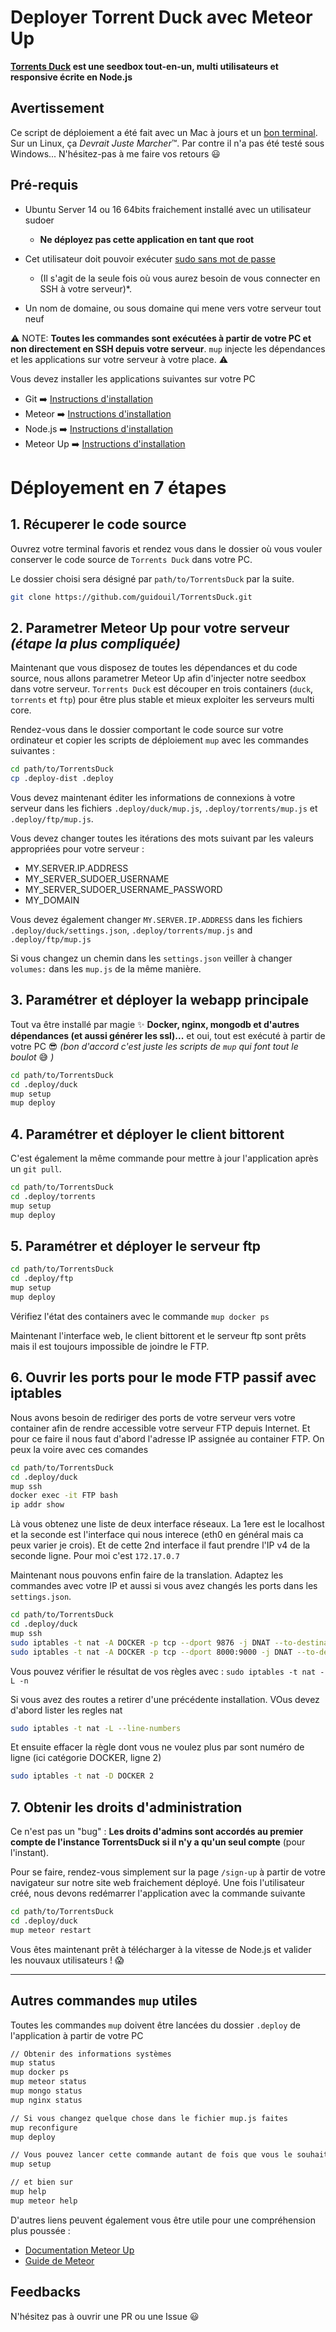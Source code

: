 # Deployer Torrent Duck avec Meteor Up

**[Torrents Duck](https://github.com/guidouil/TorrentsDuck) est une seedbox tout-en-un, multi utilisateurs et responsive écrite en Node.js**

## Avertissement

Ce script de déploiement a été fait avec un Mac à jours et un [bon terminal](https://www.iterm2.com/). Sur un Linux, ça *Devrait Juste Marcher*™. Par contre il n'a pas été testé sous Windows... N'hésitez-pas à me faire vos retours 😃

## Pré-requis

* Ubuntu Server 14 ou 16 64bits fraichement installé avec un utilisateur sudoer
  * **Ne déployez pas cette application en tant que root**

* Cet utilisateur doit pouvoir exécuter [sudo sans mot de passe](http://meteor-up.com/docs.html#ssh-based-authentication-with-sudo)
  * (Il s'agit de la seule fois où vous aurez besoin de vous connecter en SSH à votre serveur)*.

* Un nom de domaine, ou sous domaine qui mene vers votre serveur tout neuf

⚠️ NOTE: **Toutes les commandes sont exécutées à partir de votre PC et non directement en SSH depuis votre serveur**. `mup` injecte les dépendances et les applications sur votre serveur à votre place. ⚠️

Vous devez installer les applications suivantes sur votre PC

* Git ➡️ [Instructions d'installation](https://git-scm.com/downloads)
* Meteor ➡️ [Instructions d'installation](https://www.meteor.com/install)
* Node.js  ➡️ [Instructions d'installation](https://nodejs.org/)
* Meteor Up ➡️ [Instructions d'installation](http://meteor-up.com/)

# Déployement en 7 étapes

## 1. Récuperer le code source

Ouvrez votre terminal favoris et rendez vous dans le dossier où vous vouler conserver le code source de `Torrents Duck` dans votre PC.

Le dossier choisi sera désigné par `path/to/TorrentsDuck` par la suite.

```sh
git clone https://github.com/guidouil/TorrentsDuck.git
```

## 2. Parametrer Meteor Up pour votre serveur *(étape la plus compliquée)*

Maintenant que vous disposez de toutes les dépendances et du code source, nous allons parametrer Meteor Up afin d'injecter notre seedbox dans votre serveur. `Torrents Duck` est découper en trois containers (`duck`, `torrents` et `ftp`) pour être plus stable et mieux exploiter les serveurs multi core.

Rendez-vous dans le dossier comportant le code source sur votre ordinateur et copier les scripts de déploiement `mup` avec les commandes suivantes :

```sh
cd path/to/TorrentsDuck
cp .deploy-dist .deploy
```

Vous devez maintenant éditer les informations de connexions à votre serveur dans les fichiers `.deploy/duck/mup.js`, `.deploy/torrents/mup.js` et `.deploy/ftp/mup.js`.

Vous devez changer toutes les itérations des mots suivant par les valeurs appropriées pour votre serveur :

* MY.SERVER.IP.ADDRESS
* MY_SERVER_SUDOER_USERNAME
* MY_SERVER_SUDOER_USERNAME_PASSWORD
* MY_DOMAIN

Vous devez également changer `MY.SERVER.IP.ADDRESS` dans les fichiers `.deploy/duck/settings.json`, `.deploy/torrents/mup.js` and `.deploy/ftp/mup.js`

Si vous changez un chemin dans les `settings.json` veiller à changer `volumes:` dans les `mup.js` de la même manière.

## 3. Paramétrer et déployer la webapp principale

Tout va être installé par magie ✨ **Docker, nginx, mongodb et d'autres dépendances (et aussi générer les ssl)...** et oui, tout est exécuté à partir de votre PC 😎 *(bon d'accord c'est juste les scripts de `mup` qui font tout le boulot* 😅 *)*

```sh
cd path/to/TorrentsDuck
cd .deploy/duck
mup setup
mup deploy
```

## 4. Paramétrer et déployer le client bittorent

C'est également la même commande pour mettre à jour l'application après un `git pull`.

```sh
cd path/to/TorrentsDuck
cd .deploy/torrents
mup setup
mup deploy
```

## 5. Paramétrer et déployer le serveur ftp

```sh
cd path/to/TorrentsDuck
cd .deploy/ftp
mup setup
mup deploy
```

Vérifiez l'état des containers avec le commande `mup docker ps`

Maintenant l'interface web, le client bittorent et le serveur ftp sont prêts mais il est toujours impossible de joindre le FTP.

## 6. Ouvrir les ports pour le mode FTP passif avec iptables

Nous avons besoin de rediriger des ports de votre serveur vers votre container afin de rendre accessible votre serveur FTP depuis Internet. Et pour ce faire il nous faut d'abord l'adresse IP assignée au container FTP. On peux la voire avec ces comandes

```sh
cd path/to/TorrentsDuck
cd .deploy/duck
mup ssh
docker exec -it FTP bash
ip addr show
```

Là vous obtenez une liste de deux interface réseaux. La 1ere est le localhost et la seconde est l'interface qui nous interece (eth0 en général mais ca peux varier je crois). Et de cette 2nd interface il faut prendre l'IP v4 de la seconde ligne. Pour moi c'est `172.17.0.7`

Maintenant nous pouvons enfin faire de la translation. Adaptez les commandes avec votre IP et aussi si vous avez changés les ports dans les `settings.json`.

```sh
cd path/to/TorrentsDuck
cd .deploy/duck
mup ssh
sudo iptables -t nat -A DOCKER -p tcp --dport 9876 -j DNAT --to-destination 172.17.0.7:9876
sudo iptables -t nat -A DOCKER -p tcp --dport 8000:9000 -j DNAT --to-destination 172.17.0.7:8000-9000
```

Vous pouvez vérifier le résultat de vos règles avec : `sudo iptables -t nat -L -n`

Si vous avez des routes a retirer d'une précédente installation. VOus devez d'abord lister les regles nat

```sh
sudo iptables -t nat -L --line-numbers
```

Et ensuite effacer la règle dont vous ne voulez plus par sont numéro de ligne (ici catégorie DOCKER, ligne 2)

```sh
sudo iptables -t nat -D DOCKER 2
```

## 7. Obtenir les droits d'administration

Ce n'est pas un "bug" : **Les droits d'admins sont accordés au premier compte de l'instance TorrentsDuck si il n'y a qu'un seul compte** (pour l'instant).

Pour se faire, rendez-vous simplement sur la page `/sign-up` à partir de votre navigateur sur notre site web fraichement déployé. Une fois l'utilisateur créé, nous devons redémarrer l'application avec la commande suivante

```sh
cd path/to/TorrentsDuck
cd .deploy/duck
mup meteor restart
```

Vous êtes maintenant prêt à télécharger à la vitesse de Node.js et valider les nouvaux utilisateurs ! 😱

---

## Autres commandes `mup` utiles

Toutes les commandes `mup` doivent être lancées du dossier `.deploy` de l'application à partir de votre PC

```sh
// Obtenir des informations systèmes
mup status
mup docker ps
mup meteor status
mup mongo status
mup nginx status

// Si vous changez quelque chose dans le fichier mup.js faites
mup reconfigure
mup deploy

// Vous pouvez lancer cette commande autant de fois que vous le souhaitez sans risque pour les data
mup setup

// et bien sur
mup help
mup meteor help
```

D'autres liens peuvent également vous être utile pour une compréhension plus poussée :

* [Documentation Meteor Up](http://meteor-up.com/docs.html)
* [Guide de Meteor](https://guide.meteor.com/)

## Feedbacks

N'hésitez pas à ouvrir une PR ou une Issue 😃
